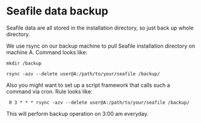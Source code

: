 # Seafile data backup #

Seafile data are all stored in the installation directory, so just back up whole directory.

We use rsync on our backup machine to pull Seafile installation directory on machine A. Command looks like:

    mkdir /backup
    
    rsync -azv --delete user@A:/path/to/your/seafile /backup/

Also you might want to set up a script framework that calls such a command via cron. Rule looks like:

     0 3 * * * rsync -azv --delete user@A:/path/to/your/seafile /backup/

This will perform backup operation on 3:00 am everyday.     


